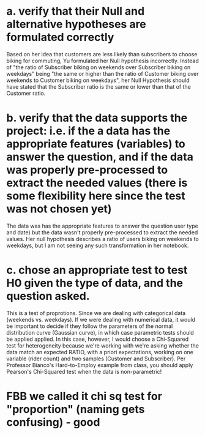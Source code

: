 # a. verify that their Null and alternative hypotheses are formulated correctly

Based on her idea that customers are less likely than subscribers to choose biking for commuting, Yu formulated her Null hypothesis incorrectly. Instead of "the ratio of Subscriber biking on weekends over Subscriber biking on weekdays" being "the same or higher than the ratio of Customer biking over weekends to Customer biking on weekdays", her Null Hypothesis should have stated that the Subscriber ratio is the same or lower than that of the Customer ratio.

# b. verify that the data supports the project: i.e. if the a data has the appropriate features (variables) to answer the question, and if the data was properly pre-processed to extract the needed values (there is some flexibility here since the test was not chosen yet)

The data was has the appropriate features to answer the question user type and date) but the data wasn't properly pre-processed to extract the needed values. Her null hypothesis describes a ratio of users biking on weekends to weekdays, but I am not seeing any such transformation in her notebook.

# c. chose an appropriate test to test H0 given the type of data, and the question asked.

This is a test of proprotions. Since we are dealing with categorical data (weekends vs. weekdays). If we were dealing with numerical data, it would be important to decide if they follow the parameters of the normal distribution curve (Gaussian curve), in which case parametric tests should be applied applied. In this case, however, I would choose a Chi-Squared test for heterogeneity because we're working with we're asking whether the data match an expected RATIO, with a priori expectations, working on one variable (rider count) and two samples (Customer and Subscriber). Per Professor Bianco's Hard-to-Employ example from class, you should apply Pearson's Chi-Squared test when the data is non-parametric!

# FBB we called it chi sq test for "proportion" (naming gets confusing) - good
